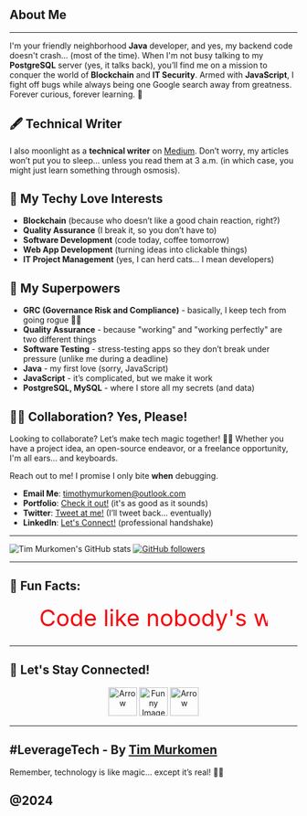 ## About Me 
---
I'm your friendly neighborhood **Java** developer, and yes, my backend code doesn't crash... (most of the time). When I'm not busy talking to my **PostgreSQL** server (yes, it talks back), you’ll find me on a mission to conquer the world of **Blockchain** and **IT Security**. Armed with **JavaScript**, I fight off bugs while always being one Google search away from greatness. Forever curious, forever learning. 🚀

## 🖋️ Technical Writer
I also moonlight as a **technical writer** on [Medium](https://medium.com/@timmurkomen). Don’t worry, my articles won’t put you to sleep... unless you read them at 3 a.m. (in which case, you might just learn something through osmosis).

## 💞️ My Techy Love Interests
- **Blockchain** (because who doesn’t like a good chain reaction, right?)
- **Quality Assurance** (I break it, so you don’t have to)
- **Software Development** (code today, coffee tomorrow)
- **Web App Development** (turning ideas into clickable things)
- **IT Project Management** (yes, I can herd cats... I mean developers)

## 🌱 My Superpowers
- **GRC (Governance Risk and Compliance)** - basically, I keep tech from going rogue 🦸‍♂️
- **Quality Assurance** - because "working" and "working perfectly" are two different things
- **Software Testing** - stress-testing apps so they don’t break under pressure (unlike me during a deadline)
- **Java** - my first love (sorry, JavaScript)
- **JavaScript** - it’s complicated, but we make it work
- **PostgreSQL, MySQL** - where I store all my secrets (and data)

## 🤝💼 Collaboration? Yes, Please!
Looking to collaborate? Let’s make tech magic together! 🎩✨ Whether you have a project idea, an open-source endeavor, or a freelance opportunity, I'm all ears... and keyboards.

Reach out to me! I promise I only bite **when** debugging.
- **Email Me**: [timothymurkomen@outlook.com](mailto:timothymurkomen@outlook.com)
- **Portfolio**: [Check it out!](https://timmurkomen.com) (it's as good as it sounds)
- **Twitter**: [Tweet at me!](https://x.com/Tim_Murkomen) (I’ll tweet back... eventually)
- **LinkedIn**: [Let's Connect!](https://linkedin.com/in/timoo20) (professional handshake)

---

![Tim Murkomen's GitHub stats](https://github-readme-stats.vercel.app/api?username=timoo20&show_icons=true&theme=dark)
[![GitHub followers](https://img.shields.io/github/followers/timoo20?style=social)](https://github.com/timoo20)

---

## 🔄 Fun Facts:
<p align="center">
  <svg xmlns="http://www.w3.org/2000/svg" width="400" height="60">
    <text x="0" y="40" font-size="40" fill="orange">
      Code like nobody's watching, debug like it's a high-stakes game! 
      <animate attributeName="fill" values="red;blue;green;purple;yellow;red" dur="6s" repeatCount="indefinite"/>
    </text>
  </svg>
</p>

---

## 🚀 Let's Stay Connected!
<p align="center">
  <img src="https://img.icons8.com/ios/50/000000/right.png" alt="Arrow" width="50" />
  <img src="https://img.icons8.com/ios/50/000000/laptop.png" alt="Funny Image" width="50" />
  <img src="https://img.icons8.com/ios/50/000000/right.png" alt="Arrow" width="50" />
</p>

---

## #LeverageTech - By [Tim Murkomen](https://timmurkomen.com/)
Remember, technology is like magic... except it’s real! 🎩✨

@2024
---
